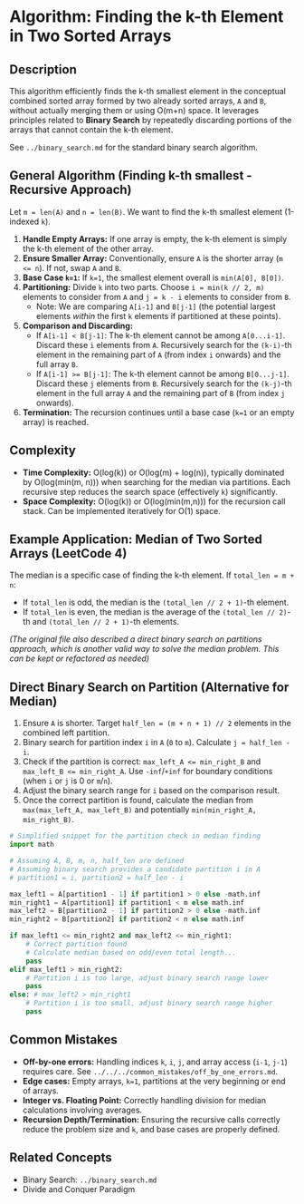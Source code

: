 # Algorithm: Finding the k-th Element in Two Sorted Arrays

## Description

This algorithm efficiently finds the k-th smallest element in the conceptual combined sorted array formed by two already sorted arrays, `A` and `B`, without actually merging them or using O(m+n) space. It leverages principles related to **Binary Search** by repeatedly discarding portions of the arrays that cannot contain the k-th element.

See `../binary_search.md` for the standard binary search algorithm.

## General Algorithm (Finding k-th smallest - Recursive Approach)

Let `m = len(A)` and `n = len(B)`. We want to find the k-th smallest element (1-indexed `k`).

1.  **Handle Empty Arrays:** If one array is empty, the k-th element is simply the k-th element of the other array.
2.  **Ensure Smaller Array:** Conventionally, ensure `A` is the shorter array (`m <= n`). If not, swap `A` and `B`.
3.  **Base Case `k=1`:** If `k=1`, the smallest element overall is `min(A[0], B[0])`.
4.  **Partitioning:** Divide `k` into two parts. Choose `i = min(k // 2, m)` elements to consider from `A` and `j = k - i` elements to consider from `B`.
    *   Note: We are comparing `A[i-1]` and `B[j-1]` (the potential largest elements *within* the first `k` elements if partitioned at these points).
5.  **Comparison and Discarding:**
    *   If `A[i-1] < B[j-1]`: The k-th element cannot be among `A[0...i-1]`. Discard these `i` elements from `A`. Recursively search for the `(k-i)`-th element in the remaining part of `A` (from index `i` onwards) and the full array `B`.
    *   If `A[i-1] >= B[j-1]`: The k-th element cannot be among `B[0...j-1]`. Discard these `j` elements from `B`. Recursively search for the `(k-j)`-th element in the full array `A` and the remaining part of `B` (from index `j` onwards).
6.  **Termination:** The recursion continues until a base case (`k=1` or an empty array) is reached.

## Complexity

*   **Time Complexity:** O(log(k)) or O(log(m) + log(n)), typically dominated by O(log(min(m, n))) when searching for the median via partitions. Each recursive step reduces the search space (effectively `k`) significantly.
*   **Space Complexity:** O(log(k)) or O(log(min(m,n))) for the recursion call stack. Can be implemented iteratively for O(1) space.

## Example Application: Median of Two Sorted Arrays (LeetCode 4)

The median is a specific case of finding the k-th element. If `total_len = m + n`:
*   If `total_len` is odd, the median is the `(total_len // 2 + 1)`-th element.
*   If `total_len` is even, the median is the average of the `(total_len // 2)`-th and `(total_len // 2 + 1)`-th elements.

*(The original file also described a direct binary search on partitions approach, which is another valid way to solve the median problem. This can be kept or refactored as needed)*

## Direct Binary Search on Partition (Alternative for Median)

1.  Ensure `A` is shorter. Target `half_len = (m + n + 1) // 2` elements in the combined left partition.
2.  Binary search for partition index `i` in `A` (`0` to `m`). Calculate `j = half_len - i`.
3.  Check if the partition is correct: `max_left_A <= min_right_B` and `max_left_B <= min_right_A`. Use `-inf`/`+inf` for boundary conditions (when `i` or `j` is 0 or `m`/`n`).
4.  Adjust the binary search range for `i` based on the comparison result.
5.  Once the correct partition is found, calculate the median from `max(max_left_A, max_left_B)` and potentially `min(min_right_A, min_right_B)`. 

```python
# Simplified snippet for the partition check in median finding
import math

# Assuming A, B, m, n, half_len are defined
# Assuming binary search provides a candidate partition i in A
# partition1 = i, partition2 = half_len - i

max_left1 = A[partition1 - 1] if partition1 > 0 else -math.inf
min_right1 = A[partition1] if partition1 < m else math.inf
max_left2 = B[partition2 - 1] if partition2 > 0 else -math.inf
min_right2 = B[partition2] if partition2 < n else math.inf

if max_left1 <= min_right2 and max_left2 <= min_right1:
    # Correct partition found
    # Calculate median based on odd/even total length...
    pass 
elif max_left1 > min_right2:
    # Partition i is too large, adjust binary search range lower
    pass
else: # max_left2 > min_right1
    # Partition i is too small, adjust binary search range higher
    pass
```

## Common Mistakes

*   **Off-by-one errors:** Handling indices `k`, `i`, `j`, and array access (`i-1`, `j-1`) requires care. See `../../../common_mistakes/off_by_one_errors.md`.
*   **Edge cases:** Empty arrays, `k=1`, partitions at the very beginning or end of arrays.
*   **Integer vs. Floating Point:** Correctly handling division for median calculations involving averages.
*   **Recursion Depth/Termination:** Ensuring the recursive calls correctly reduce the problem size and `k`, and base cases are properly defined.

## Related Concepts
*   Binary Search: `../binary_search.md`
*   Divide and Conquer Paradigm 